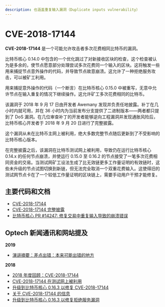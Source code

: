```yaml
---
description: 也涵盖重复输入漏洞（Duplicate inputs vulnerability）
---
```


# CVE-2018-17144

**CVE-2018-17144** 是一个可能允许攻击者多次花费相同比特币的漏洞。

比特币核心 0.14.0 中包含的一个优化跳过了对新接收区块的检查，这个检查被认为是多余的，使节点愿意部分处理尝试多次花费同一个输入的区块。这将触发一些用来捕捉节点意外操作的代码，并导致节点故意崩溃。这允许了一种拒绝服务攻击，可以被矿工利用。

用来捕捉意外操作的代码（一个断言）在比特币核心 0.15.0 中被重写，无意中允许节点在输入重复的情况下继续操作。这允许矿工多次花费相同的比特币。

该漏洞于 2018 年 9 月 17 日由开发者 Awemany 发现并负责任地披露。补丁在几小时内就可用，并在 36 小时内为当前发布分支提供了二进制版本——两者都只提到了 DoS 漏洞。在几位审查补丁的开发者能够逆向工程漏洞并发现通胀风险后，比特币核心开发者于 2018 年 9 月 20 日进行了完整披露。

这个漏洞从未在比特币主网上被利用，绝大多数完整节点随后更新到了不受影响的比特币核心版本。

在完整披露之后，该漏洞在比特币测试网上被利用，导致仍在运行比特币核心 0.14.x 的任何节点崩溃，并使运行 0.15.0 至 0.16.2 的节点接受了一笔多次花费相同资金的交易。当测试网矿工设法生成了比无效链更多工作量证明的有效链时，这些未升级的节点试图切换到新链，但无法完全取消一个双重花费输入。这使得旧的测试网节点卡在了一个较低工作量证明的区块链上，需要手动用户干预才能修复。

## 主要代码和文档

* [CVE-2018-17144](https://cve.mitre.org/cgi-bin/cvename.cgi?name=CVE-2018-17144)
* [CVE-2018-17144 完整披露](https://bitcoincore.org/en/2018/09/20/notice/)
* [比特币核心 PR #14247: 修复交易中重复输入导致的崩溃错误](https://github.com/bitcoin/bitcoin/pull/14247)

## Optech 新闻通讯和网站提及

**2019**

* [演讲摘要：差点出错：本来可能出错的地方](https://bitcoinops.org/en/newsletters/2019/10/16/#near-misses-what-could-have-gone-wrong)

**2018**

* [2018 年度回顾：CVE-2018-17144](https://bitcoinops.org/en/newsletters/2018/12/28/#september)
* [CVE-2018-17144 在测试网上被利用](https://bitcoinops.org/en/newsletters/2018/10/02/#cve-2018-17144-duplicate-inputs-bug-exploited-on-testnet)
* [升级到比特币核心 0.16.3 以修复 CVE-2018-17144](https://bitcoinops.org/en/newsletters/2018/09/25/#upgrade-to-bitcoin-core-0-16-3-to-fix-cve-2018-17144)
* [关于 CVE-2018-17144 的信息](https://bitcoinops.org/en/newsletters/2018/09/25/#cve-2018-17144)
* [升级到比特币核心 0.16.3 以修复拒绝服务漏洞](https://bitcoinops.org/en/newsletters/2018/09/18/#upgrade-to-bitcoin-core-0-16-3-to-fix-denial-of-service-vulnerability)
